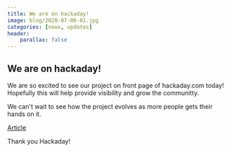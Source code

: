 ```yaml
---
title: We are on hackaday!
image: blog/2020-07-06-01.jpg
categories: [news, updates]
header:
    parallax: false
---
```


## We are on hackaday!

We are so excited to see our project on front page of hackaday.com today!  
Hopefully this will help provide visibility and grow the communitty.

We can't wait to see how the project evolves as more people gets their hands on it.

[Article](https://hackaday.com/2020/07/06/multi-volume-knob-gives-all-your-programs-a-turn/)

Thank you Hackaday!


